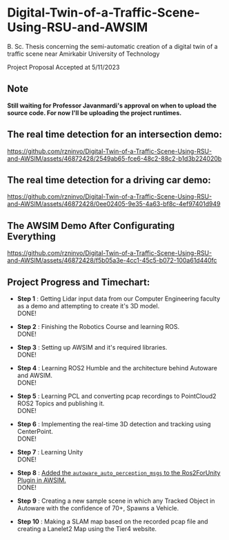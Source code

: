 # Digital-Twin-of-a-Traffic-Scene-Using-RSU-and-AWSIM
B. Sc. Thesis concerning the semi-automatic creation of a digital twin of a traffic scene near Amirkabir University of Technology

Project Proposal Accepted at 5/11/2023

## Note  
**Still waiting for Professor Javanmardi's approval on when to upload the source code. For now I'll be uploading the project runtimes.**

## The real time detection for an intersection demo:
https://github.com/rzninvo/Digital-Twin-of-a-Traffic-Scene-Using-RSU-and-AWSIM/assets/46872428/2549ab65-fce6-48c2-88c2-b1d3b224020b

## The real time detection for a driving car demo:
https://github.com/rzninvo/Digital-Twin-of-a-Traffic-Scene-Using-RSU-and-AWSIM/assets/46872428/0ee02405-9e35-4a63-bf8c-4ef97401d949



## The AWSIM Demo After Configurating Everything
https://github.com/rzninvo/Digital-Twin-of-a-Traffic-Scene-Using-RSU-and-AWSIM/assets/46872428/f5b05a3e-4cc1-45c5-b072-100a61d440fc

## Project Progress and Timechart:
* **Step 1** : Getting Lidar input data from our Computer Engineering faculty as a demo and attempting to create it's 3D model.   
DONE!

* **Step 2** : Finishing the Robotics Course and learning ROS.   
DONE!

* **Step 3** : Setting up AWSIM and it's required libraries.   
DONE!   

* **Step 4** : Learning ROS2 Humble and the architecture behind Autoware and AWSIM.  
DONE!

* **Step 5**  : Learning PCL and converting pcap recordings to PointCloud2 ROS2 Topics and publishing it.  
DONE!

* **Step 6** : Implementing the real-time 3D detection and tracking using CenterPoint.  
DONE!

* **Step 7** : Learning Unity  
DONE!

* **Step 8** : [Added the `autoware_auto_perception_msgs` to the Ros2ForUnity Plugin in AWSIM.](https://github.com/rzninvo/AWSIM/commit/aeeadf17f201f0bec529d97b834286d8ddc114c2)  
DONE!

* **Step 9** : Creating a new sample scene in which any Tracked Object in Autoware with the confidence of 70+, Spawns a Vehicle.

* **Step 10** : Making a SLAM map based on the recorded pcap file and creating a Lanelet2 Map using the Tier4 website.
